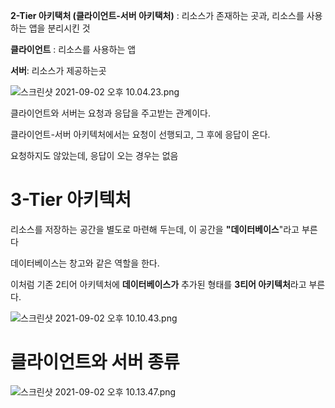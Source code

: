 **2-Tier 아키택처 (클라이언트-서버 아키택처)** : 리소스가 존재하는 곳과, 리소스를 사용하는 앱을 분리시킨 것  

**클라이언트** : 리소스를 사용하는 앱  

**서버**: 리소스가 제공하는곳  

![스크린샷 2021-09-02 오후 10.04.23.png](https://s3-us-west-2.amazonaws.com/secure.notion-static.com/c4ca4426-ab07-46fe-8bac-0894734c1245/%E1%84%89%E1%85%B3%E1%84%8F%E1%85%B3%E1%84%85%E1%85%B5%E1%86%AB%E1%84%89%E1%85%A3%E1%86%BA_2021-09-02_%E1%84%8B%E1%85%A9%E1%84%92%E1%85%AE_10.04.23.png)

클라이언트와 서버는 요청과 응답을 주고받는 관계이다.

클라이언트-서버 아키텍처에서는 요청이 선행되고, 그 후에 응답이 온다.

요청하지도 않았는데, 응답이 오는 경우는 없음

# 3-Tier 아키텍처

리소스를 저장하는 공간을 별도로 마련해 두는데, 이 공간을 **"데이터베이스**"라고 부른다

데이터베이스는 창고와 같은 역할을 한다.

이처럼 기존 2티어 아키텍처에 **데이터베이스가** 추가된 형태를 **3티어 아키텍처**라고 부른다.

![스크린샷 2021-09-02 오후 10.10.43.png](https://s3-us-west-2.amazonaws.com/secure.notion-static.com/8ee2ef47-9a66-4bee-af47-f8c39d35314d/%E1%84%89%E1%85%B3%E1%84%8F%E1%85%B3%E1%84%85%E1%85%B5%E1%86%AB%E1%84%89%E1%85%A3%E1%86%BA_2021-09-02_%E1%84%8B%E1%85%A9%E1%84%92%E1%85%AE_10.10.43.png)

# 클라이언트와 서버 종류

![스크린샷 2021-09-02 오후 10.13.47.png](https://s3-us-west-2.amazonaws.com/secure.notion-static.com/57673b2b-8ee9-432a-9f2e-813a23775825/%E1%84%89%E1%85%B3%E1%84%8F%E1%85%B3%E1%84%85%E1%85%B5%E1%86%AB%E1%84%89%E1%85%A3%E1%86%BA_2021-09-02_%E1%84%8B%E1%85%A9%E1%84%92%E1%85%AE_10.13.47.png)